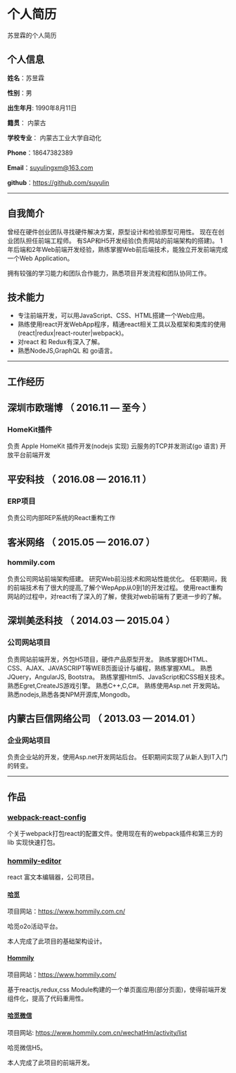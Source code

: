 个人简历
======================
苏昱霖的个人简历

## 个人信息

**姓名**：苏昱霖 

**性别**：男  

**出生年月**: 1990年8月11日

**籍贯**： 内蒙古

**学校专业**： 内蒙古工业大学自动化

**Phone**：18647382389

**Email**：suyulingxm@163.com

**github**：https://github.com/suyulin

---
## 自我简介

曾经在硬件创业团队寻找硬件解决方案，原型设计和检验原型可用性。 
现在在创业团队担任前端工程师。 有SAP和H5开发经验(负责网站的前端架构的搭建)。 
1年后端和2年Web前端开发经验，熟练掌握Web前后端技术，能独立开发前端完成一个Web Application。 

拥有较强的学习能力和团队合作能力，熟悉项目开发流程和团队协同工作。

## 技术能力

* 专注前端开发，可以用JavaScript、CSS、HTML搭建一个Web应用。
* 熟练使用react开发WebApp程序，精通react相关工具以及框架和类库的使用(react|redux|react-router|webpack)。
* 对react 和 Redux有深入了解。
* 熟悉NodeJS,GraphQL 和 go语言。

---
## 工作经历

## 深圳市欧瑞博 （ 2016.11 — 至今 ）

### HomeKit插件

负责 Apple HomeKit 插件开发(nodejs 实现)
云服务的TCP并发测试(go 语言)
开放平台前端开发

## 平安科技 （ 2016.08 — 2016.11 ）

### ERP项目 

负责公司内部REP系统的React重构工作

## 客米网络 （ 2015.05 — 2016.07 ）

### hommily.com 

负责公司网站前端架构搭建。 
研究Web前沿技术和网站性能优化。 
任职期间，我的前端技术有了很大的提高,了解个WepApp从0到1的开发过程。 
使用react重构网站的过程中，对react有了深入的了解，使我对web前端有了更进一步的了解。 

## 深圳美丞科技 （ 2014.03 — 2015.04 ）

### 公司网站项目 

负责网站前端开发，外包H5项目，硬件产品原型开发。 
熟练掌握DHTML、CSS、AJAX、JAVASCRIPT等WEB页面设计与编程，熟练掌握XML。 
熟悉JQuery，AngularJS, Bootstra。 
熟练掌握Html5、JavaScript和CSS相关技术。 
熟悉Egret,CreateJS游戏引擎。 
熟悉C++,C,C#。 
熟练使用Asp.net 开发网站。 
熟悉nodejs,熟悉各类NPM开源库,Mongodb。 

## 内蒙古巨信网络公司 （ 2013.03 — 2014.01 ）

### 企业网站项目 
负责企业站的开发，使用Asp.net开发网站后台。
任职期间实现了从新人到IT入门的转变。

---
## 作品

### [webpack-react-config](https://github.com/suyulin/webpack-react-config)
个关于webpack打包react的配置文件。使用现在有的webpack插件和第三方的lib 实现快速打包。

### [hommily-editor](https://github.com/suyulin/Hommily-Editor)
react 富文本编辑器，公司项目。

#### [哈觅](https://www.hommily.com.cn/)
项目网站：https://www.hommily.com.cn/

哈觅o2o活动平台。

本人完成了此项目的基础架构设计。

#### [Hommily](https://www.hommily.com/)
项目网站：https://www.hommily.com/

基于reactjs,redux,css Module构建的一个单页面应用(部分页面)，使得前端开发组件化，提高了代码重用性。

#### [哈觅微信](https://www.hommily.com.cn/wechatHm/activity/list)
项目网站: https://www.hommily.com.cn/wechatHm/activity/list

哈觅微信H5。

本人完成了此项目的前端开发。


